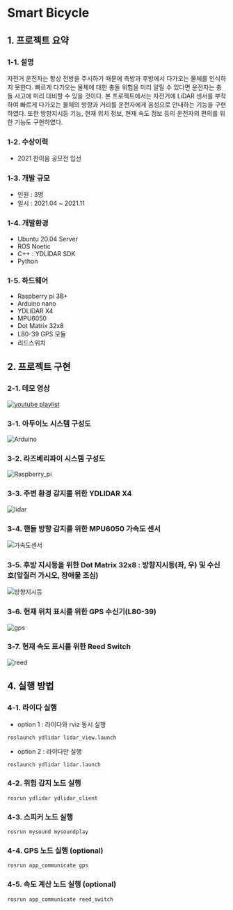 # Smart Bicycle
## 1. 프로젝트 요약
### 1-1. 설명
자전거 운전자는 항상 전방을 주시하기 때문에 측방과 후방에서 다가오는 물체를 인식하지 못한다. 빠르게 다가오는 물체에 대한 충돌 위험을 미리 알릴 수 있다면 운전자는 충돌 사고에 미리 대비할 수 있을 것이다.
본 프로젝트에서는 자전거에 LiDAR 센서를 부착하여 빠르게 다가오는 물체의 방향과 거리를 운전자에게 음성으로 안내하는 기능을 구현하였다. 또한 방향지시등 기능, 현재 위치 정보, 현재 속도 정보 등의 운전자의 편의를 위한 기능도 구현하였다.
### 1-2. 수상이력
- 2021 한이음 공모전 입선
### 1-3. 개발 규모
- 인원 : 3명
- 일시 : 2021.04 ~ 2021.11
### 1-4. 개발환경
- Ubuntu 20.04 Server
- ROS Noetic
- C++ : YDLIDAR SDK
- Python
### 1-5. 하드웨어
- Raspberry pi 3B+
- Arduino nano
- YDLIDAR X4
- MPU6050
- Dot Matrix 32x8
- L80-39 GPS 모듈
- 리드스위치

## 2. 프로젝트 구현
### 2-1. 데모 영상
[![youtube playlist](http://img.youtube.com/vi/WzGiYVAovKw/0.jpg)](https://www.youtube.com/playlist?list=PLx5EbqT-6Y0-vhDGhUZjxdHfV_A648O1l)
### 3-1. 아두이노 시스템 구성도
![Arduino](https://github.com/Ohsechan/ros_smartbicycle/assets/77317210/8575d6a7-9f35-4248-87aa-5c9e03d29528)
### 3-2. 라즈베리파이 시스템 구성도
![Raspberry_pi](https://github.com/Ohsechan/ros_smartbicycle/assets/77317210/c4636688-99b3-447b-9293-063817f62e5d)
### 3-3. 주변 환경 감지를 위한 YDLIDAR X4
![lidar](https://github.com/Ohsechan/ros_smartbicycle/assets/77317210/f0da4048-7175-44e3-ba58-9c9a41345cd2)
### 3-4. 핸들 방향 감지를 위한 MPU6050 가속도 센서
![가속도센서](https://github.com/Ohsechan/ros_smartbicycle/assets/77317210/e689c697-ed33-4a5c-8b59-43fb0fb7e811)
### 3-5. 후방 지시등을 위한 Dot Matrix 32x8 : 방향지시등(좌, 우) 및 수신호(앞질러 가시오, 장애물 조심)
![방향지시등](https://github.com/Ohsechan/ros_smartbicycle/assets/77317210/f4efcbd2-390e-4f87-beda-d6afe723f84e)
### 3-6. 현재 위치 표시를 위한 GPS 수신기(L80-39)
![gps](https://github.com/Ohsechan/ros_smartbicycle/assets/77317210/126cf710-ad5b-404c-a671-347686653643)
### 3-7. 현재 속도 표시를 위한 Reed Switch
![reed](https://github.com/Ohsechan/ros_smartbicycle/assets/77317210/42d8255b-a4bc-45a0-b860-da42cfc9bd6f)

## 4. 실행 방법
### 4-1. 라이다 실행
- option 1 : 라이다와 rviz 동시 실행
<pre><code>roslaunch ydlidar lidar_view.launch</code></pre>
- option 2 : 라이다만 실행
<pre><code>roslaunch ydlidar lidar.launch</code></pre>
### 4-2. 위험 감지 노드 실행
<pre><code>rosrun ydlidar ydlidar_client</code></pre>
### 4-3. 스피커 노드 실행
<pre><code>rosrun mysound mysoundplay</code></pre>
### 4-4. GPS 노드 실행 (optional)
<pre><code>rosrun app_communicate gps</code></pre>
### 4-5. 속도 계산 노드 실행 (optional)
<pre><code>rosrun app_communicate reed_switch</code></pre>
